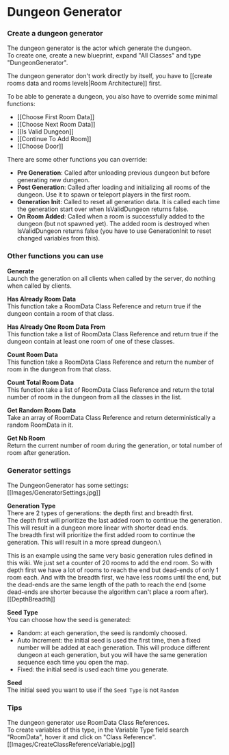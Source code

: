 # Dungeon Generator

### Create a dungeon generator

The dungeon generator is the actor which generate the dungeon.\
To create one, create a new blueprint, expand "All Classes" and type "DungeonGenerator".

The dungeon generator don't work directly by itself, you have to [[create rooms data and rooms levels|Room Architecture]] first.

To be able to generate a dungeon, you also have to override some minimal functions:
- [[Choose First Room Data]]
- [[Choose Next Room Data]]
- [[Is Valid Dungeon]]
- [[Continue To Add Room]]
- [[Choose Door]]

There are some other functions you can override:
- **Pre Generation**: Called after unloading previous dungeon but before generating new dungeon.
- **Post Generation**: Called after loading and initializing all rooms of the dungeon. Use it to spawn or teleport players in the first room.
- **Generation Init**: Called to reset all generation data. It is called each time  the generation start over when IsValidDungeon returns false.
- **On Room Added**: Called when a room is successfully added to the dungeon (but not spawned yet). The added room is destroyed when IsValidDungeon returns false (you have to use GenerationInit to reset changed variables from this).

### Other functions you can use

**Generate**\
Launch the generation on all clients when called by the server, do nothing when called by clients.

**Has Already Room Data**\
This function take a RoomData Class Reference and return true if the dungeon contain a room of that class.

**Has Already One Room Data From**\
This function take a list of RoomData Class Reference and return true if the dungeon contain at least one room of one of these classes.

**Count Room Data**\
This function take a RoomData Class Reference and return the number of room in the dungeon from that class.

**Count Total Room Data**\
This function take a list of RoomData Class Reference and return the total number of room in the dungeon from all the classes in the list.

**Get Random Room Data**\
Take an array of RoomData Class Reference and return deterministically a random RoomData in it.

**Get Nb Room**\
Return the current number of room during the generation, or total number of room after generation.

### Generator settings
The DungeonGenerator has some settings:\
[[Images/GeneratorSettings.jpg]]

**Generation Type**\
There are 2 types of generations: the depth first and breadth first.\
The depth first will prioritize the last added room to continue the generation. 
This will result in a dungeon more linear with shorter dead ends.\
The breadth first will prioritize the first added room to continue the generation. This will result in a more spread dungeon.\

This is an example using the same very basic generation rules defined in this wiki. We just set a counter of 20 rooms to add the end room. So with depth first we have a lot of rooms to reach the end but dead-ends of only 1 room each. And with the breadth first, we have less rooms until the end, but the dead-ends are the same length of the path to reach the end (some dead-ends are shorter because the algorithm can't place a room after).\
[[DepthBreadth]]

**Seed Type**\
You can choose how the seed is generated:
- Random: at each generation, the seed is randomly choosed.
- Auto Increment: the initial seed is used the first time, then a fixed number will be added at each generation. This will produce different dungeon at each generation, but you will have the same generation sequence each time you open the map.
- Fixed: the initial seed is used each time you generate.

**Seed**\
The initial seed you want to use if the `Seed Type` is not `Random` 

### Tips
The dungeon generator use RoomData Class References.\
To create variables of this type, in the Variable Type field search "RoomData", hover it and click on "Class Reference".\
[[Images/CreateClassReferenceVariable.jpg]]
